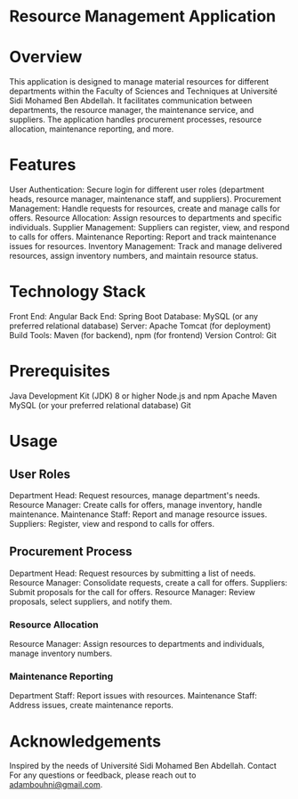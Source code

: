 # Resource Management Application
# Overview
This application is designed to manage material resources for different departments within the Faculty of Sciences and Techniques at Université Sidi Mohamed Ben Abdellah. It facilitates communication between departments, the resource manager, the maintenance service, and suppliers. The application handles procurement processes, resource allocation, maintenance reporting, and more.

# Features
User Authentication: Secure login for different user roles (department heads, resource manager, maintenance staff, and suppliers).
Procurement Management: Handle requests for resources, create and manage calls for offers.
Resource Allocation: Assign resources to departments and specific individuals.
Supplier Management: Suppliers can register, view, and respond to calls for offers.
Maintenance Reporting: Report and track maintenance issues for resources.
Inventory Management: Track and manage delivered resources, assign inventory numbers, and maintain resource status.
# Technology Stack
Front End: Angular
Back End: Spring Boot
Database: MySQL (or any preferred relational database)
Server: Apache Tomcat (for deployment)
Build Tools: Maven (for backend), npm (for frontend)
Version Control: Git
#  Prerequisites
Java Development Kit (JDK) 8 or higher
Node.js and npm
Apache Maven
MySQL (or your preferred relational database)
Git
# Usage
## User Roles
Department Head: Request resources, manage department's needs.
Resource Manager: Create calls for offers, manage inventory, handle maintenance.
Maintenance Staff: Report and manage resource issues.
Suppliers: Register, view and respond to calls for offers.
## Procurement Process
Department Head: Request resources by submitting a list of needs.
Resource Manager: Consolidate requests, create a call for offers.
Suppliers: Submit proposals for the call for offers.
Resource Manager: Review proposals, select suppliers, and notify them.
### Resource Allocation
Resource Manager: Assign resources to departments and individuals, manage inventory numbers.
### Maintenance Reporting
Department Staff: Report issues with resources.
Maintenance Staff: Address issues, create maintenance reports.
# Acknowledgements
Inspired by the needs of Université Sidi Mohamed Ben Abdellah.
Contact
For any questions or feedback, please reach out to adambouhni@gmail.com.
